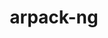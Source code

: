---
title: "arpack-ng"
layout: cache
categories: [package, develop]
meta: {"versions": ["3.9.0"], "compilers": ["cce@=15.0.1", "gcc@=10.3.0", "gcc@=11.1.0", "gcc@=11.4.0", "gcc@=12.1.0", "gcc@=12.3.0", "gcc@=9.4.0", "oneapi@=2023.2.0", "oneapi@=2023.2.1"], "oss": ["rhel8", "sle_hpc15", "ubuntu20.04", "ubuntu22.04"], "platforms": ["linux"], "targets": ["aarch64", "neoverse_v1", "ppc64le", "x86_64", "x86_64_v3", "x86_64_v4", "zen4"], "stacks": ["e4s", "e4s-arm", "e4s-cray-rhel", "e4s-cray-sles", "e4s-neoverse_v1", "e4s-oneapi", "e4s-power", "e4s-rocm-external", "root", "tutorial"], "num_specs": 75, "num_specs_by_stack": {"root": 75, "e4s-cray-rhel": 5, "e4s-cray-sles": 2, "e4s-arm": 5, "e4s-neoverse_v1": 10, "e4s-power": 13, "e4s-oneapi": 13, "e4s": 14, "e4s-rocm-external": 13, "tutorial": 13}}
spec_details: [{"hash": "ysx7tisvxejl6d2hekncbttvquwbizo3", "compiler": "cce@=15.0.1", "versions": ["3.9.0"], "os": "rhel8", "platform": "linux", "target": "zen4", "variants": ["build_system=cmake", "build_type=Release", "generator=make", "~icb", "~ipo", "+mpi", "+shared"], "stacks": ["root", "e4s-cray-rhel"], "size": "-", "tarball": "https://binaries.spack.io/develop/build_cache/linux-rhel8-zen4/cce-15.0.1/arpack-ng-3.9.0/linux-rhel8-zen4-cce-15.0.1-arpack-ng-3.9.0-ysx7tisvxejl6d2hekncbttvquwbizo3.spack"}, {"hash": "t4u3u2azze5cz63ujgjgqw3qv3h6t5zu", "compiler": "cce@=15.0.1", "versions": ["3.9.0"], "os": "rhel8", "platform": "linux", "target": "zen4", "variants": ["build_system=cmake", "build_type=Release", "generator=make", "~icb", "~ipo", "+mpi", "+shared"], "stacks": ["root", "e4s-cray-rhel"], "size": "-", "tarball": "https://binaries.spack.io/develop/build_cache/linux-rhel8-zen4/cce-15.0.1/arpack-ng-3.9.0/linux-rhel8-zen4-cce-15.0.1-arpack-ng-3.9.0-t4u3u2azze5cz63ujgjgqw3qv3h6t5zu.spack"}, {"hash": "pja5egqzmbh3xb7n7fguegz2jmmu5kbm", "compiler": "cce@=15.0.1", "versions": ["3.9.0"], "os": "rhel8", "platform": "linux", "target": "zen4", "variants": ["build_system=cmake", "build_type=Release", "generator=make", "~icb", "~ipo", "+mpi", "+shared"], "stacks": ["root", "e4s-cray-rhel"], "size": "-", "tarball": "https://binaries.spack.io/develop/build_cache/linux-rhel8-zen4/cce-15.0.1/arpack-ng-3.9.0/linux-rhel8-zen4-cce-15.0.1-arpack-ng-3.9.0-pja5egqzmbh3xb7n7fguegz2jmmu5kbm.spack"}, {"hash": "acletqgr7cpfplfqmj5kyepvmbhuts57", "compiler": "cce@=15.0.1", "versions": ["3.9.0"], "os": "rhel8", "platform": "linux", "target": "zen4", "variants": ["build_system=cmake", "build_type=Release", "generator=make", "~icb", "~ipo", "+mpi", "+shared"], "stacks": ["root", "e4s-cray-rhel"], "size": "-", "tarball": "https://binaries.spack.io/develop/build_cache/linux-rhel8-zen4/cce-15.0.1/arpack-ng-3.9.0/linux-rhel8-zen4-cce-15.0.1-arpack-ng-3.9.0-acletqgr7cpfplfqmj5kyepvmbhuts57.spack"}, {"hash": "h6koukwx5ngqgpft6p3holplxgi6iefy", "compiler": "cce@=15.0.1", "versions": ["3.9.0"], "os": "rhel8", "platform": "linux", "target": "zen4", "variants": ["build_system=cmake", "build_type=Release", "generator=make", "~icb", "~ipo", "+mpi", "+shared"], "stacks": ["root", "e4s-cray-rhel"], "size": "-", "tarball": "https://binaries.spack.io/develop/build_cache/linux-rhel8-zen4/cce-15.0.1/arpack-ng-3.9.0/linux-rhel8-zen4-cce-15.0.1-arpack-ng-3.9.0-h6koukwx5ngqgpft6p3holplxgi6iefy.spack"}, {"hash": "tbv67euu56qxpje6dq524eet6uuavre7", "compiler": "gcc@=10.3.0", "versions": ["3.9.0"], "os": "sle_hpc15", "platform": "linux", "target": "x86_64_v4", "variants": ["build_system=cmake", "build_type=Release", "generator=make", "~icb", "~ipo", "+mpi", "+shared"], "stacks": ["root", "e4s-cray-sles"], "size": "-", "tarball": "https://binaries.spack.io/develop/build_cache/linux-sle_hpc15-x86_64_v4/gcc-10.3.0/arpack-ng-3.9.0/linux-sle_hpc15-x86_64_v4-gcc-10.3.0-arpack-ng-3.9.0-tbv67euu56qxpje6dq524eet6uuavre7.spack"}, {"hash": "lzcsnuedcijrezmckemh2dp6q6k3uu65", "compiler": "gcc@=10.3.0", "versions": ["3.9.0"], "os": "sle_hpc15", "platform": "linux", "target": "x86_64_v4", "variants": ["build_system=cmake", "build_type=Release", "generator=make", "~icb", "~ipo", "+mpi", "+shared"], "stacks": ["root", "e4s-cray-sles"], "size": "-", "tarball": "https://binaries.spack.io/develop/build_cache/linux-sle_hpc15-x86_64_v4/gcc-10.3.0/arpack-ng-3.9.0/linux-sle_hpc15-x86_64_v4-gcc-10.3.0-arpack-ng-3.9.0-lzcsnuedcijrezmckemh2dp6q6k3uu65.spack"}, {"hash": "djpkvxjs7zh3af6ndwfs3pjymlvg3vxl", "compiler": "gcc@=11.4.0", "versions": ["3.9.0"], "os": "ubuntu20.04", "platform": "linux", "target": "aarch64", "variants": ["build_system=cmake", "build_type=Release", "generator=make", "~icb", "~ipo", "+mpi", "+shared"], "stacks": ["root", "e4s-arm"], "size": "-", "tarball": "https://binaries.spack.io/develop/build_cache/linux-ubuntu20.04-aarch64/gcc-11.4.0/arpack-ng-3.9.0/linux-ubuntu20.04-aarch64-gcc-11.4.0-arpack-ng-3.9.0-djpkvxjs7zh3af6ndwfs3pjymlvg3vxl.spack"}, {"hash": "kvxhh4ug75dhglbp5mc3wqyhrsfyacln", "compiler": "gcc@=11.4.0", "versions": ["3.9.0"], "os": "ubuntu20.04", "platform": "linux", "target": "aarch64", "variants": ["build_system=cmake", "build_type=Release", "generator=make", "~icb", "~ipo", "+mpi", "+shared"], "stacks": ["root", "e4s-arm"], "size": "-", "tarball": "https://binaries.spack.io/develop/build_cache/linux-ubuntu20.04-aarch64/gcc-11.4.0/arpack-ng-3.9.0/linux-ubuntu20.04-aarch64-gcc-11.4.0-arpack-ng-3.9.0-kvxhh4ug75dhglbp5mc3wqyhrsfyacln.spack"}, {"hash": "zp3olyeflvl6xcuypr7toiv2q6khymez", "compiler": "gcc@=11.4.0", "versions": ["3.9.0"], "os": "ubuntu20.04", "platform": "linux", "target": "aarch64", "variants": ["build_system=cmake", "build_type=Release", "generator=make", "~icb", "~ipo", "+mpi", "+shared"], "stacks": ["root", "e4s-arm"], "size": "-", "tarball": "https://binaries.spack.io/develop/build_cache/linux-ubuntu20.04-aarch64/gcc-11.4.0/arpack-ng-3.9.0/linux-ubuntu20.04-aarch64-gcc-11.4.0-arpack-ng-3.9.0-zp3olyeflvl6xcuypr7toiv2q6khymez.spack"}, {"hash": "amku62qtciywxwnm4m67kynhkpxlwf2h", "compiler": "gcc@=11.4.0", "versions": ["3.9.0"], "os": "ubuntu20.04", "platform": "linux", "target": "aarch64", "variants": ["build_system=cmake", "build_type=Release", "generator=make", "~icb", "~ipo", "+mpi", "+shared"], "stacks": ["root", "e4s-arm"], "size": "-", "tarball": "https://binaries.spack.io/develop/build_cache/linux-ubuntu20.04-aarch64/gcc-11.4.0/arpack-ng-3.9.0/linux-ubuntu20.04-aarch64-gcc-11.4.0-arpack-ng-3.9.0-amku62qtciywxwnm4m67kynhkpxlwf2h.spack"}, {"hash": "tommjsvjkcmneqbzxld7vacl4f342thu", "compiler": "gcc@=11.4.0", "versions": ["3.9.0"], "os": "ubuntu20.04", "platform": "linux", "target": "aarch64", "variants": ["build_system=cmake", "build_type=Release", "generator=make", "~icb", "~ipo", "+mpi", "+shared"], "stacks": ["root", "e4s-arm"], "size": "-", "tarball": "https://binaries.spack.io/develop/build_cache/linux-ubuntu20.04-aarch64/gcc-11.4.0/arpack-ng-3.9.0/linux-ubuntu20.04-aarch64-gcc-11.4.0-arpack-ng-3.9.0-tommjsvjkcmneqbzxld7vacl4f342thu.spack"}, {"hash": "be6dy24mvo5nvtgjly2wyyptwolrx542", "compiler": "gcc@=11.4.0", "versions": ["3.9.0"], "os": "ubuntu20.04", "platform": "linux", "target": "neoverse_v1", "variants": ["build_system=cmake", "build_type=Release", "generator=make", "~icb", "~ipo", "+mpi", "+shared"], "stacks": ["root", "e4s-neoverse_v1"], "size": "-", "tarball": "https://binaries.spack.io/develop/build_cache/linux-ubuntu20.04-neoverse_v1/gcc-11.4.0/arpack-ng-3.9.0/linux-ubuntu20.04-neoverse_v1-gcc-11.4.0-arpack-ng-3.9.0-be6dy24mvo5nvtgjly2wyyptwolrx542.spack"}, {"hash": "6d4626jbfxdgrhpycl3pitztetfrn3br", "compiler": "gcc@=11.4.0", "versions": ["3.9.0"], "os": "ubuntu20.04", "platform": "linux", "target": "neoverse_v1", "variants": ["build_system=cmake", "build_type=Release", "generator=make", "~icb", "~ipo", "+mpi", "+shared"], "stacks": ["root", "e4s-neoverse_v1"], "size": "-", "tarball": "https://binaries.spack.io/develop/build_cache/linux-ubuntu20.04-neoverse_v1/gcc-11.4.0/arpack-ng-3.9.0/linux-ubuntu20.04-neoverse_v1-gcc-11.4.0-arpack-ng-3.9.0-6d4626jbfxdgrhpycl3pitztetfrn3br.spack"}, {"hash": "7y7mmagwmakoici3kogxrriqrgxbwigs", "compiler": "gcc@=11.4.0", "versions": ["3.9.0"], "os": "ubuntu20.04", "platform": "linux", "target": "neoverse_v1", "variants": ["build_system=cmake", "build_type=Release", "generator=make", "~icb", "~ipo", "+mpi", "+shared"], "stacks": ["root", "e4s-neoverse_v1"], "size": "-", "tarball": "https://binaries.spack.io/develop/build_cache/linux-ubuntu20.04-neoverse_v1/gcc-11.4.0/arpack-ng-3.9.0/linux-ubuntu20.04-neoverse_v1-gcc-11.4.0-arpack-ng-3.9.0-7y7mmagwmakoici3kogxrriqrgxbwigs.spack"}, {"hash": "bdubb3lod7bnh6pedbwt4daaxg3dzgwg", "compiler": "gcc@=11.4.0", "versions": ["3.9.0"], "os": "ubuntu20.04", "platform": "linux", "target": "neoverse_v1", "variants": ["build_system=cmake", "build_type=Release", "generator=make", "~icb", "~ipo", "+mpi", "+shared"], "stacks": ["root", "e4s-neoverse_v1"], "size": "-", "tarball": "https://binaries.spack.io/develop/build_cache/linux-ubuntu20.04-neoverse_v1/gcc-11.4.0/arpack-ng-3.9.0/linux-ubuntu20.04-neoverse_v1-gcc-11.4.0-arpack-ng-3.9.0-bdubb3lod7bnh6pedbwt4daaxg3dzgwg.spack"}, {"hash": "gr32sjpdhq4rztwohsmkg7yd3u3vhgyo", "compiler": "gcc@=11.4.0", "versions": ["3.9.0"], "os": "ubuntu20.04", "platform": "linux", "target": "neoverse_v1", "variants": ["build_system=cmake", "build_type=Release", "generator=make", "~icb", "~ipo", "+mpi", "+shared"], "stacks": ["root", "e4s-neoverse_v1"], "size": "-", "tarball": "https://binaries.spack.io/develop/build_cache/linux-ubuntu20.04-neoverse_v1/gcc-11.4.0/arpack-ng-3.9.0/linux-ubuntu20.04-neoverse_v1-gcc-11.4.0-arpack-ng-3.9.0-gr32sjpdhq4rztwohsmkg7yd3u3vhgyo.spack"}, {"hash": "hp25cfbaykyer5af2pzttonfab3cr4yp", "compiler": "gcc@=11.4.0", "versions": ["3.9.0"], "os": "ubuntu20.04", "platform": "linux", "target": "neoverse_v1", "variants": ["build_system=cmake", "build_type=Release", "generator=make", "~icb", "~ipo", "+mpi", "+shared"], "stacks": ["root", "e4s-neoverse_v1"], "size": "-", "tarball": "https://binaries.spack.io/develop/build_cache/linux-ubuntu20.04-neoverse_v1/gcc-11.4.0/arpack-ng-3.9.0/linux-ubuntu20.04-neoverse_v1-gcc-11.4.0-arpack-ng-3.9.0-hp25cfbaykyer5af2pzttonfab3cr4yp.spack"}, {"hash": "cp2igzxbi7czpevbrvpun2pk3vmenk44", "compiler": "gcc@=11.4.0", "versions": ["3.9.0"], "os": "ubuntu20.04", "platform": "linux", "target": "neoverse_v1", "variants": ["build_system=cmake", "build_type=Release", "generator=make", "~icb", "~ipo", "+mpi", "+shared"], "stacks": ["root", "e4s-neoverse_v1"], "size": "-", "tarball": "https://binaries.spack.io/develop/build_cache/linux-ubuntu20.04-neoverse_v1/gcc-11.4.0/arpack-ng-3.9.0/linux-ubuntu20.04-neoverse_v1-gcc-11.4.0-arpack-ng-3.9.0-cp2igzxbi7czpevbrvpun2pk3vmenk44.spack"}, {"hash": "zzqdmczqjkaygygv4wahi4brmukgcseq", "compiler": "gcc@=11.4.0", "versions": ["3.9.0"], "os": "ubuntu20.04", "platform": "linux", "target": "neoverse_v1", "variants": ["build_system=cmake", "build_type=Release", "generator=make", "~icb", "~ipo", "+mpi", "+shared"], "stacks": ["root", "e4s-neoverse_v1"], "size": "-", "tarball": "https://binaries.spack.io/develop/build_cache/linux-ubuntu20.04-neoverse_v1/gcc-11.4.0/arpack-ng-3.9.0/linux-ubuntu20.04-neoverse_v1-gcc-11.4.0-arpack-ng-3.9.0-zzqdmczqjkaygygv4wahi4brmukgcseq.spack"}, {"hash": "z6qwwlszpobtsqohp22zeqzh5as6x4at", "compiler": "gcc@=11.4.0", "versions": ["3.9.0"], "os": "ubuntu20.04", "platform": "linux", "target": "neoverse_v1", "variants": ["build_system=cmake", "build_type=Release", "generator=make", "~icb", "~ipo", "+mpi", "+shared"], "stacks": ["root", "e4s-neoverse_v1"], "size": "-", "tarball": "https://binaries.spack.io/develop/build_cache/linux-ubuntu20.04-neoverse_v1/gcc-11.4.0/arpack-ng-3.9.0/linux-ubuntu20.04-neoverse_v1-gcc-11.4.0-arpack-ng-3.9.0-z6qwwlszpobtsqohp22zeqzh5as6x4at.spack"}, {"hash": "f62bz56lmd6e6zi5djsab4z5v44ryt4b", "compiler": "gcc@=11.4.0", "versions": ["3.9.0"], "os": "ubuntu20.04", "platform": "linux", "target": "neoverse_v1", "variants": ["build_system=cmake", "build_type=Release", "generator=make", "~icb", "~ipo", "+mpi", "+shared"], "stacks": ["root", "e4s-neoverse_v1"], "size": "-", "tarball": "https://binaries.spack.io/develop/build_cache/linux-ubuntu20.04-neoverse_v1/gcc-11.4.0/arpack-ng-3.9.0/linux-ubuntu20.04-neoverse_v1-gcc-11.4.0-arpack-ng-3.9.0-f62bz56lmd6e6zi5djsab4z5v44ryt4b.spack"}, {"hash": "q3v64ewwgacgmslaqdhwx7wtlfbifeoi", "compiler": "gcc@=11.1.0", "versions": ["3.9.0"], "os": "ubuntu20.04", "platform": "linux", "target": "ppc64le", "variants": ["build_system=cmake", "build_type=Release", "generator=make", "~icb", "~ipo", "+mpi", "+shared"], "stacks": ["root", "e4s-power"], "size": "-", "tarball": "https://binaries.spack.io/develop/build_cache/linux-ubuntu20.04-ppc64le/gcc-11.1.0/arpack-ng-3.9.0/linux-ubuntu20.04-ppc64le-gcc-11.1.0-arpack-ng-3.9.0-q3v64ewwgacgmslaqdhwx7wtlfbifeoi.spack"}, {"hash": "jzza444zlrjjrecsfvp7gtpo5kleory2", "compiler": "gcc@=9.4.0", "versions": ["3.9.0"], "os": "ubuntu20.04", "platform": "linux", "target": "ppc64le", "variants": ["build_system=cmake", "build_type=Release", "generator=make", "~icb", "~ipo", "+mpi", "+shared"], "stacks": ["root", "e4s-power"], "size": "-", "tarball": "https://binaries.spack.io/develop/build_cache/linux-ubuntu20.04-ppc64le/gcc-9.4.0/arpack-ng-3.9.0/linux-ubuntu20.04-ppc64le-gcc-9.4.0-arpack-ng-3.9.0-jzza444zlrjjrecsfvp7gtpo5kleory2.spack"}, {"hash": "hofmcrblj4xev7fksjeo37nqzxndx3sj", "compiler": "gcc@=9.4.0", "versions": ["3.9.0"], "os": "ubuntu20.04", "platform": "linux", "target": "ppc64le", "variants": ["build_system=cmake", "build_type=Release", "generator=make", "~icb", "~ipo", "+mpi", "+shared"], "stacks": ["root", "e4s-power"], "size": "-", "tarball": "https://binaries.spack.io/develop/build_cache/linux-ubuntu20.04-ppc64le/gcc-9.4.0/arpack-ng-3.9.0/linux-ubuntu20.04-ppc64le-gcc-9.4.0-arpack-ng-3.9.0-hofmcrblj4xev7fksjeo37nqzxndx3sj.spack"}, {"hash": "xb3z6ouzoamnee45w2fria2cnhjtqbah", "compiler": "gcc@=9.4.0", "versions": ["3.9.0"], "os": "ubuntu20.04", "platform": "linux", "target": "ppc64le", "variants": ["build_system=cmake", "build_type=Release", "generator=make", "~icb", "~ipo", "+mpi", "+shared"], "stacks": ["root", "e4s-power"], "size": "-", "tarball": "https://binaries.spack.io/develop/build_cache/linux-ubuntu20.04-ppc64le/gcc-9.4.0/arpack-ng-3.9.0/linux-ubuntu20.04-ppc64le-gcc-9.4.0-arpack-ng-3.9.0-xb3z6ouzoamnee45w2fria2cnhjtqbah.spack"}, {"hash": "uucvaxlyyp7giy4ydsrthmcglli5ran7", "compiler": "gcc@=9.4.0", "versions": ["3.9.0"], "os": "ubuntu20.04", "platform": "linux", "target": "ppc64le", "variants": ["build_system=cmake", "build_type=Release", "generator=make", "~icb", "~ipo", "+mpi", "+shared"], "stacks": ["root", "e4s-power"], "size": "-", "tarball": "https://binaries.spack.io/develop/build_cache/linux-ubuntu20.04-ppc64le/gcc-9.4.0/arpack-ng-3.9.0/linux-ubuntu20.04-ppc64le-gcc-9.4.0-arpack-ng-3.9.0-uucvaxlyyp7giy4ydsrthmcglli5ran7.spack"}, {"hash": "xeyvwlljiqklhnziomjmrkghki7othzu", "compiler": "gcc@=9.4.0", "versions": ["3.9.0"], "os": "ubuntu20.04", "platform": "linux", "target": "ppc64le", "variants": ["build_system=cmake", "build_type=Release", "generator=make", "~icb", "~ipo", "+mpi", "+shared"], "stacks": ["root", "e4s-power"], "size": "-", "tarball": "https://binaries.spack.io/develop/build_cache/linux-ubuntu20.04-ppc64le/gcc-9.4.0/arpack-ng-3.9.0/linux-ubuntu20.04-ppc64le-gcc-9.4.0-arpack-ng-3.9.0-xeyvwlljiqklhnziomjmrkghki7othzu.spack"}, {"hash": "e37zazptn4rqlc6g4pkiftm3lfx7gpq3", "compiler": "gcc@=9.4.0", "versions": ["3.9.0"], "os": "ubuntu20.04", "platform": "linux", "target": "ppc64le", "variants": ["build_system=cmake", "build_type=Release", "generator=make", "~icb", "~ipo", "+mpi", "+shared"], "stacks": ["root", "e4s-power"], "size": "-", "tarball": "https://binaries.spack.io/develop/build_cache/linux-ubuntu20.04-ppc64le/gcc-9.4.0/arpack-ng-3.9.0/linux-ubuntu20.04-ppc64le-gcc-9.4.0-arpack-ng-3.9.0-e37zazptn4rqlc6g4pkiftm3lfx7gpq3.spack"}, {"hash": "2ukij4jaeatyisjmqxcutb4gs6lpaeiz", "compiler": "gcc@=9.4.0", "versions": ["3.9.0"], "os": "ubuntu20.04", "platform": "linux", "target": "ppc64le", "variants": ["build_system=cmake", "build_type=Release", "generator=make", "~icb", "~ipo", "+mpi", "+shared"], "stacks": ["root", "e4s-power"], "size": "-", "tarball": "https://binaries.spack.io/develop/build_cache/linux-ubuntu20.04-ppc64le/gcc-9.4.0/arpack-ng-3.9.0/linux-ubuntu20.04-ppc64le-gcc-9.4.0-arpack-ng-3.9.0-2ukij4jaeatyisjmqxcutb4gs6lpaeiz.spack"}, {"hash": "4nrsysx7g3rk4xzvx3ofrpskpdhc2vh5", "compiler": "gcc@=9.4.0", "versions": ["3.9.0"], "os": "ubuntu20.04", "platform": "linux", "target": "ppc64le", "variants": ["build_system=cmake", "build_type=Release", "generator=make", "~icb", "~ipo", "+mpi", "+shared"], "stacks": ["root", "e4s-power"], "size": "-", "tarball": "https://binaries.spack.io/develop/build_cache/linux-ubuntu20.04-ppc64le/gcc-9.4.0/arpack-ng-3.9.0/linux-ubuntu20.04-ppc64le-gcc-9.4.0-arpack-ng-3.9.0-4nrsysx7g3rk4xzvx3ofrpskpdhc2vh5.spack"}, {"hash": "nutpkuwxmbinlwk46aeamrzbv22jwoso", "compiler": "gcc@=9.4.0", "versions": ["3.9.0"], "os": "ubuntu20.04", "platform": "linux", "target": "ppc64le", "variants": ["build_system=cmake", "build_type=Release", "generator=make", "~icb", "~ipo", "+mpi", "+shared"], "stacks": ["root", "e4s-power"], "size": "-", "tarball": "https://binaries.spack.io/develop/build_cache/linux-ubuntu20.04-ppc64le/gcc-9.4.0/arpack-ng-3.9.0/linux-ubuntu20.04-ppc64le-gcc-9.4.0-arpack-ng-3.9.0-nutpkuwxmbinlwk46aeamrzbv22jwoso.spack"}, {"hash": "xkjzixgdb7jpwwxazhmxo5lcrlnn4loc", "compiler": "gcc@=9.4.0", "versions": ["3.9.0"], "os": "ubuntu20.04", "platform": "linux", "target": "ppc64le", "variants": ["build_system=cmake", "build_type=Release", "generator=make", "~icb", "~ipo", "+mpi", "+shared"], "stacks": ["root", "e4s-power"], "size": "-", "tarball": "https://binaries.spack.io/develop/build_cache/linux-ubuntu20.04-ppc64le/gcc-9.4.0/arpack-ng-3.9.0/linux-ubuntu20.04-ppc64le-gcc-9.4.0-arpack-ng-3.9.0-xkjzixgdb7jpwwxazhmxo5lcrlnn4loc.spack"}, {"hash": "hpcxyblrdvjqjinduu6wmqfiropvxlf3", "compiler": "gcc@=9.4.0", "versions": ["3.9.0"], "os": "ubuntu20.04", "platform": "linux", "target": "ppc64le", "variants": ["build_system=cmake", "build_type=Release", "generator=make", "~icb", "~ipo", "+mpi", "+shared"], "stacks": ["root", "e4s-power"], "size": "-", "tarball": "https://binaries.spack.io/develop/build_cache/linux-ubuntu20.04-ppc64le/gcc-9.4.0/arpack-ng-3.9.0/linux-ubuntu20.04-ppc64le-gcc-9.4.0-arpack-ng-3.9.0-hpcxyblrdvjqjinduu6wmqfiropvxlf3.spack"}, {"hash": "n7ovtvmwcjk3cqkvffwin3z2ufjjuamo", "compiler": "gcc@=9.4.0", "versions": ["3.9.0"], "os": "ubuntu20.04", "platform": "linux", "target": "ppc64le", "variants": ["build_system=cmake", "build_type=Release", "generator=make", "~icb", "~ipo", "+mpi", "+shared"], "stacks": ["root", "e4s-power"], "size": "-", "tarball": "https://binaries.spack.io/develop/build_cache/linux-ubuntu20.04-ppc64le/gcc-9.4.0/arpack-ng-3.9.0/linux-ubuntu20.04-ppc64le-gcc-9.4.0-arpack-ng-3.9.0-n7ovtvmwcjk3cqkvffwin3z2ufjjuamo.spack"}, {"hash": "cidjmeeer6xfuwg5vtuigspd5ovoigto", "compiler": "oneapi@=2023.2.0", "versions": ["3.9.0"], "os": "ubuntu20.04", "platform": "linux", "target": "x86_64", "variants": ["build_system=cmake", "build_type=Release", "generator=make", "~icb", "~ipo", "+mpi", "+shared"], "stacks": ["root", "e4s-oneapi"], "size": "-", "tarball": "https://binaries.spack.io/develop/build_cache/linux-ubuntu20.04-x86_64/oneapi-2023.2.0/arpack-ng-3.9.0/linux-ubuntu20.04-x86_64-oneapi-2023.2.0-arpack-ng-3.9.0-cidjmeeer6xfuwg5vtuigspd5ovoigto.spack"}, {"hash": "3k7t6jvwba66f6wzhe2edgw23be6lyf2", "compiler": "gcc@=11.1.0", "versions": ["3.9.0"], "os": "ubuntu20.04", "platform": "linux", "target": "x86_64_v3", "variants": ["build_system=cmake", "build_type=Release", "generator=make", "~icb", "~ipo", "+mpi", "+shared"], "stacks": ["root", "e4s"], "size": "-", "tarball": "https://binaries.spack.io/develop/build_cache/linux-ubuntu20.04-x86_64_v3/gcc-11.1.0/arpack-ng-3.9.0/linux-ubuntu20.04-x86_64_v3-gcc-11.1.0-arpack-ng-3.9.0-3k7t6jvwba66f6wzhe2edgw23be6lyf2.spack"}, {"hash": "ddj4vuzqzazsk6iekrapnyzr4cy5h4mr", "compiler": "gcc@=11.4.0", "versions": ["3.9.0"], "os": "ubuntu20.04", "platform": "linux", "target": "x86_64_v3", "variants": ["build_system=cmake", "build_type=Release", "generator=make", "~icb", "~ipo", "+mpi", "+shared"], "stacks": ["root", "e4s", "e4s-rocm-external"], "size": "-", "tarball": "https://binaries.spack.io/develop/build_cache/linux-ubuntu20.04-x86_64_v3/gcc-11.4.0/arpack-ng-3.9.0/linux-ubuntu20.04-x86_64_v3-gcc-11.4.0-arpack-ng-3.9.0-ddj4vuzqzazsk6iekrapnyzr4cy5h4mr.spack"}, {"hash": "mny3qe763jbjyb64rao6c5x55hytqnru", "compiler": "gcc@=11.4.0", "versions": ["3.9.0"], "os": "ubuntu20.04", "platform": "linux", "target": "x86_64_v3", "variants": ["build_system=cmake", "build_type=Release", "generator=make", "~icb", "~ipo", "+mpi", "+shared"], "stacks": ["root", "e4s", "e4s-rocm-external"], "size": "-", "tarball": "https://binaries.spack.io/develop/build_cache/linux-ubuntu20.04-x86_64_v3/gcc-11.4.0/arpack-ng-3.9.0/linux-ubuntu20.04-x86_64_v3-gcc-11.4.0-arpack-ng-3.9.0-mny3qe763jbjyb64rao6c5x55hytqnru.spack"}, {"hash": "435ghakdkqxcyrzoihz75syoc7bu3yh7", "compiler": "gcc@=11.4.0", "versions": ["3.9.0"], "os": "ubuntu20.04", "platform": "linux", "target": "x86_64_v3", "variants": ["build_system=cmake", "build_type=Release", "generator=make", "~icb", "~ipo", "+mpi", "+shared"], "stacks": ["root", "e4s", "e4s-rocm-external"], "size": "-", "tarball": "https://binaries.spack.io/develop/build_cache/linux-ubuntu20.04-x86_64_v3/gcc-11.4.0/arpack-ng-3.9.0/linux-ubuntu20.04-x86_64_v3-gcc-11.4.0-arpack-ng-3.9.0-435ghakdkqxcyrzoihz75syoc7bu3yh7.spack"}, {"hash": "oma7cz7yqkl65ix7ob3r7mnq4fwnz3br", "compiler": "gcc@=11.4.0", "versions": ["3.9.0"], "os": "ubuntu20.04", "platform": "linux", "target": "x86_64_v3", "variants": ["build_system=cmake", "build_type=Release", "generator=make", "~icb", "~ipo", "+mpi", "+shared"], "stacks": ["root", "e4s", "e4s-rocm-external"], "size": "-", "tarball": "https://binaries.spack.io/develop/build_cache/linux-ubuntu20.04-x86_64_v3/gcc-11.4.0/arpack-ng-3.9.0/linux-ubuntu20.04-x86_64_v3-gcc-11.4.0-arpack-ng-3.9.0-oma7cz7yqkl65ix7ob3r7mnq4fwnz3br.spack"}, {"hash": "5s7aocdav726jus4c353b72hpbdz3bhy", "compiler": "gcc@=11.4.0", "versions": ["3.9.0"], "os": "ubuntu20.04", "platform": "linux", "target": "x86_64_v3", "variants": ["build_system=cmake", "build_type=Release", "generator=make", "~icb", "~ipo", "+mpi", "+shared"], "stacks": ["root", "e4s", "e4s-rocm-external"], "size": "-", "tarball": "https://binaries.spack.io/develop/build_cache/linux-ubuntu20.04-x86_64_v3/gcc-11.4.0/arpack-ng-3.9.0/linux-ubuntu20.04-x86_64_v3-gcc-11.4.0-arpack-ng-3.9.0-5s7aocdav726jus4c353b72hpbdz3bhy.spack"}, {"hash": "o4sqhlsaahunvyws6bqy67hnavhimggq", "compiler": "gcc@=11.4.0", "versions": ["3.9.0"], "os": "ubuntu20.04", "platform": "linux", "target": "x86_64_v3", "variants": ["build_system=cmake", "build_type=Release", "generator=make", "~icb", "~ipo", "+mpi", "+shared"], "stacks": ["root", "e4s", "e4s-rocm-external"], "size": "-", "tarball": "https://binaries.spack.io/develop/build_cache/linux-ubuntu20.04-x86_64_v3/gcc-11.4.0/arpack-ng-3.9.0/linux-ubuntu20.04-x86_64_v3-gcc-11.4.0-arpack-ng-3.9.0-o4sqhlsaahunvyws6bqy67hnavhimggq.spack"}, {"hash": "qatteedwtvnjvfrfdg2xzjc5ihiz3zpc", "compiler": "gcc@=11.4.0", "versions": ["3.9.0"], "os": "ubuntu20.04", "platform": "linux", "target": "x86_64_v3", "variants": ["build_system=cmake", "build_type=Release", "generator=make", "~icb", "~ipo", "+mpi", "+shared"], "stacks": ["root", "e4s", "e4s-rocm-external"], "size": "-", "tarball": "https://binaries.spack.io/develop/build_cache/linux-ubuntu20.04-x86_64_v3/gcc-11.4.0/arpack-ng-3.9.0/linux-ubuntu20.04-x86_64_v3-gcc-11.4.0-arpack-ng-3.9.0-qatteedwtvnjvfrfdg2xzjc5ihiz3zpc.spack"}, {"hash": "qcbgo6gwyb3iwmeqaergfnleasquqdeb", "compiler": "gcc@=11.4.0", "versions": ["3.9.0"], "os": "ubuntu20.04", "platform": "linux", "target": "x86_64_v3", "variants": ["build_system=cmake", "build_type=Release", "generator=make", "~icb", "~ipo", "+mpi", "+shared"], "stacks": ["root", "e4s", "e4s-rocm-external"], "size": "-", "tarball": "https://binaries.spack.io/develop/build_cache/linux-ubuntu20.04-x86_64_v3/gcc-11.4.0/arpack-ng-3.9.0/linux-ubuntu20.04-x86_64_v3-gcc-11.4.0-arpack-ng-3.9.0-qcbgo6gwyb3iwmeqaergfnleasquqdeb.spack"}, {"hash": "txhaga7ehlz2y6d2ym37znhvlp6qzhkt", "compiler": "gcc@=11.4.0", "versions": ["3.9.0"], "os": "ubuntu20.04", "platform": "linux", "target": "x86_64_v3", "variants": ["build_system=cmake", "build_type=Release", "generator=make", "~icb", "~ipo", "+mpi", "+shared"], "stacks": ["root", "e4s", "e4s-rocm-external"], "size": "-", "tarball": "https://binaries.spack.io/develop/build_cache/linux-ubuntu20.04-x86_64_v3/gcc-11.4.0/arpack-ng-3.9.0/linux-ubuntu20.04-x86_64_v3-gcc-11.4.0-arpack-ng-3.9.0-txhaga7ehlz2y6d2ym37znhvlp6qzhkt.spack"}, {"hash": "o6oo62jlcqnymps42haco5ti63enpl4f", "compiler": "gcc@=11.4.0", "versions": ["3.9.0"], "os": "ubuntu20.04", "platform": "linux", "target": "x86_64_v3", "variants": ["build_system=cmake", "build_type=Release", "generator=make", "~icb", "~ipo", "+mpi", "+shared"], "stacks": ["root", "e4s", "e4s-rocm-external"], "size": "-", "tarball": "https://binaries.spack.io/develop/build_cache/linux-ubuntu20.04-x86_64_v3/gcc-11.4.0/arpack-ng-3.9.0/linux-ubuntu20.04-x86_64_v3-gcc-11.4.0-arpack-ng-3.9.0-o6oo62jlcqnymps42haco5ti63enpl4f.spack"}, {"hash": "xonppwgdop62u354tphk2mleb7hsmcyg", "compiler": "gcc@=11.4.0", "versions": ["3.9.0"], "os": "ubuntu20.04", "platform": "linux", "target": "x86_64_v3", "variants": ["build_system=cmake", "build_type=Release", "generator=make", "~icb", "~ipo", "+mpi", "+shared"], "stacks": ["root", "e4s", "e4s-rocm-external"], "size": "-", "tarball": "https://binaries.spack.io/develop/build_cache/linux-ubuntu20.04-x86_64_v3/gcc-11.4.0/arpack-ng-3.9.0/linux-ubuntu20.04-x86_64_v3-gcc-11.4.0-arpack-ng-3.9.0-xonppwgdop62u354tphk2mleb7hsmcyg.spack"}, {"hash": "gvn6gdant4xoss4rypllizjuuryvp7c4", "compiler": "gcc@=11.4.0", "versions": ["3.9.0"], "os": "ubuntu20.04", "platform": "linux", "target": "x86_64_v3", "variants": ["build_system=cmake", "build_type=Release", "generator=make", "~icb", "~ipo", "+mpi", "+shared"], "stacks": ["root", "e4s", "e4s-rocm-external"], "size": "-", "tarball": "https://binaries.spack.io/develop/build_cache/linux-ubuntu20.04-x86_64_v3/gcc-11.4.0/arpack-ng-3.9.0/linux-ubuntu20.04-x86_64_v3-gcc-11.4.0-arpack-ng-3.9.0-gvn6gdant4xoss4rypllizjuuryvp7c4.spack"}, {"hash": "3su5unbni3ztib7426fhrxe22tqhsysd", "compiler": "gcc@=11.4.0", "versions": ["3.9.0"], "os": "ubuntu20.04", "platform": "linux", "target": "x86_64_v3", "variants": ["build_system=cmake", "build_type=Release", "generator=make", "~icb", "~ipo", "+mpi", "+shared"], "stacks": ["root", "e4s", "e4s-rocm-external"], "size": "-", "tarball": "https://binaries.spack.io/develop/build_cache/linux-ubuntu20.04-x86_64_v3/gcc-11.4.0/arpack-ng-3.9.0/linux-ubuntu20.04-x86_64_v3-gcc-11.4.0-arpack-ng-3.9.0-3su5unbni3ztib7426fhrxe22tqhsysd.spack"}, {"hash": "p7csupxjas6amkzx7zbgc5o6x6dyymvx", "compiler": "oneapi@=2023.2.0", "versions": ["3.9.0"], "os": "ubuntu20.04", "platform": "linux", "target": "x86_64_v3", "variants": ["build_system=cmake", "build_type=Release", "generator=make", "~icb", "~ipo", "+mpi", "+shared"], "stacks": ["root", "e4s-oneapi"], "size": "-", "tarball": "https://binaries.spack.io/develop/build_cache/linux-ubuntu20.04-x86_64_v3/oneapi-2023.2.0/arpack-ng-3.9.0/linux-ubuntu20.04-x86_64_v3-oneapi-2023.2.0-arpack-ng-3.9.0-p7csupxjas6amkzx7zbgc5o6x6dyymvx.spack"}, {"hash": "mkxgge35p6qaj3hsus5em4f3t3c22ciw", "compiler": "oneapi@=2023.2.0", "versions": ["3.9.0"], "os": "ubuntu20.04", "platform": "linux", "target": "x86_64_v3", "variants": ["build_system=cmake", "build_type=Release", "generator=make", "~icb", "~ipo", "+mpi", "+shared"], "stacks": ["root", "e4s-oneapi"], "size": "-", "tarball": "https://binaries.spack.io/develop/build_cache/linux-ubuntu20.04-x86_64_v3/oneapi-2023.2.0/arpack-ng-3.9.0/linux-ubuntu20.04-x86_64_v3-oneapi-2023.2.0-arpack-ng-3.9.0-mkxgge35p6qaj3hsus5em4f3t3c22ciw.spack"}, {"hash": "naakrrxxtkcuyff25pkdnkfgehdgh7kg", "compiler": "oneapi@=2023.2.0", "versions": ["3.9.0"], "os": "ubuntu20.04", "platform": "linux", "target": "x86_64_v3", "variants": ["build_system=cmake", "build_type=Release", "generator=make", "~icb", "~ipo", "+mpi", "+shared"], "stacks": ["root", "e4s-oneapi"], "size": "-", "tarball": "https://binaries.spack.io/develop/build_cache/linux-ubuntu20.04-x86_64_v3/oneapi-2023.2.0/arpack-ng-3.9.0/linux-ubuntu20.04-x86_64_v3-oneapi-2023.2.0-arpack-ng-3.9.0-naakrrxxtkcuyff25pkdnkfgehdgh7kg.spack"}, {"hash": "4hywkojnli7qfmpptjgiierkmclfqc7a", "compiler": "oneapi@=2023.2.0", "versions": ["3.9.0"], "os": "ubuntu20.04", "platform": "linux", "target": "x86_64_v3", "variants": ["build_system=cmake", "build_type=Release", "generator=make", "~icb", "~ipo", "+mpi", "+shared"], "stacks": ["root", "e4s-oneapi"], "size": "-", "tarball": "https://binaries.spack.io/develop/build_cache/linux-ubuntu20.04-x86_64_v3/oneapi-2023.2.0/arpack-ng-3.9.0/linux-ubuntu20.04-x86_64_v3-oneapi-2023.2.0-arpack-ng-3.9.0-4hywkojnli7qfmpptjgiierkmclfqc7a.spack"}, {"hash": "wpygwlvep3jwjcuyqzeiti5lrbdlb64j", "compiler": "oneapi@=2023.2.1", "versions": ["3.9.0"], "os": "ubuntu20.04", "platform": "linux", "target": "x86_64_v3", "variants": ["build_system=cmake", "build_type=Release", "generator=make", "~icb", "~ipo", "+mpi", "+shared"], "stacks": ["root", "e4s-oneapi"], "size": "-", "tarball": "https://binaries.spack.io/develop/build_cache/linux-ubuntu20.04-x86_64_v3/oneapi-2023.2.1/arpack-ng-3.9.0/linux-ubuntu20.04-x86_64_v3-oneapi-2023.2.1-arpack-ng-3.9.0-wpygwlvep3jwjcuyqzeiti5lrbdlb64j.spack"}, {"hash": "u2rdj75cs5uyi3nvteevbwi5blflayow", "compiler": "oneapi@=2023.2.1", "versions": ["3.9.0"], "os": "ubuntu20.04", "platform": "linux", "target": "x86_64_v3", "variants": ["build_system=cmake", "build_type=Release", "generator=make", "~icb", "~ipo", "+mpi", "+shared"], "stacks": ["root", "e4s-oneapi"], "size": "-", "tarball": "https://binaries.spack.io/develop/build_cache/linux-ubuntu20.04-x86_64_v3/oneapi-2023.2.1/arpack-ng-3.9.0/linux-ubuntu20.04-x86_64_v3-oneapi-2023.2.1-arpack-ng-3.9.0-u2rdj75cs5uyi3nvteevbwi5blflayow.spack"}, {"hash": "wjvpsavth5qqetv4btnsus5bzgudtq5h", "compiler": "oneapi@=2023.2.1", "versions": ["3.9.0"], "os": "ubuntu20.04", "platform": "linux", "target": "x86_64_v3", "variants": ["build_system=cmake", "build_type=Release", "generator=make", "~icb", "~ipo", "+mpi", "+shared"], "stacks": ["root", "e4s-oneapi"], "size": "-", "tarball": "https://binaries.spack.io/develop/build_cache/linux-ubuntu20.04-x86_64_v3/oneapi-2023.2.1/arpack-ng-3.9.0/linux-ubuntu20.04-x86_64_v3-oneapi-2023.2.1-arpack-ng-3.9.0-wjvpsavth5qqetv4btnsus5bzgudtq5h.spack"}, {"hash": "ndmf6r53milskyw27gz72g7dpriu5zou", "compiler": "oneapi@=2023.2.1", "versions": ["3.9.0"], "os": "ubuntu20.04", "platform": "linux", "target": "x86_64_v3", "variants": ["build_system=cmake", "build_type=Release", "generator=make", "~icb", "~ipo", "+mpi", "+shared"], "stacks": ["root", "e4s-oneapi"], "size": "-", "tarball": "https://binaries.spack.io/develop/build_cache/linux-ubuntu20.04-x86_64_v3/oneapi-2023.2.1/arpack-ng-3.9.0/linux-ubuntu20.04-x86_64_v3-oneapi-2023.2.1-arpack-ng-3.9.0-ndmf6r53milskyw27gz72g7dpriu5zou.spack"}, {"hash": "w4la5y4ibax4vupctcs4hvhdvhw6znph", "compiler": "oneapi@=2023.2.1", "versions": ["3.9.0"], "os": "ubuntu20.04", "platform": "linux", "target": "x86_64_v3", "variants": ["build_system=cmake", "build_type=Release", "generator=make", "~icb", "~ipo", "+mpi", "+shared"], "stacks": ["root", "e4s-oneapi"], "size": "-", "tarball": "https://binaries.spack.io/develop/build_cache/linux-ubuntu20.04-x86_64_v3/oneapi-2023.2.1/arpack-ng-3.9.0/linux-ubuntu20.04-x86_64_v3-oneapi-2023.2.1-arpack-ng-3.9.0-w4la5y4ibax4vupctcs4hvhdvhw6znph.spack"}, {"hash": "pxvac4cdfflpje3ajgqku5ftyo34662u", "compiler": "oneapi@=2023.2.1", "versions": ["3.9.0"], "os": "ubuntu20.04", "platform": "linux", "target": "x86_64_v3", "variants": ["build_system=cmake", "build_type=Release", "generator=make", "~icb", "~ipo", "+mpi", "+shared"], "stacks": ["root", "e4s-oneapi"], "size": "-", "tarball": "https://binaries.spack.io/develop/build_cache/linux-ubuntu20.04-x86_64_v3/oneapi-2023.2.1/arpack-ng-3.9.0/linux-ubuntu20.04-x86_64_v3-oneapi-2023.2.1-arpack-ng-3.9.0-pxvac4cdfflpje3ajgqku5ftyo34662u.spack"}, {"hash": "qe3zzflwdubbnzgyabazvc5zo2ljwp4l", "compiler": "oneapi@=2023.2.1", "versions": ["3.9.0"], "os": "ubuntu20.04", "platform": "linux", "target": "x86_64_v3", "variants": ["build_system=cmake", "build_type=Release", "generator=make", "~icb", "~ipo", "+mpi", "+shared"], "stacks": ["root", "e4s-oneapi"], "size": "-", "tarball": "https://binaries.spack.io/develop/build_cache/linux-ubuntu20.04-x86_64_v3/oneapi-2023.2.1/arpack-ng-3.9.0/linux-ubuntu20.04-x86_64_v3-oneapi-2023.2.1-arpack-ng-3.9.0-qe3zzflwdubbnzgyabazvc5zo2ljwp4l.spack"}, {"hash": "q7ofck3n32nevnbkpo2c6emr2lxfjqpu", "compiler": "oneapi@=2023.2.1", "versions": ["3.9.0"], "os": "ubuntu20.04", "platform": "linux", "target": "x86_64_v3", "variants": ["build_system=cmake", "build_type=Release", "generator=make", "~icb", "~ipo", "+mpi", "+shared"], "stacks": ["root", "e4s-oneapi"], "size": "-", "tarball": "https://binaries.spack.io/develop/build_cache/linux-ubuntu20.04-x86_64_v3/oneapi-2023.2.1/arpack-ng-3.9.0/linux-ubuntu20.04-x86_64_v3-oneapi-2023.2.1-arpack-ng-3.9.0-q7ofck3n32nevnbkpo2c6emr2lxfjqpu.spack"}, {"hash": "yy4ohda3zmjcd36hi36dxtapvxtlqsqp", "compiler": "gcc@=12.1.0", "versions": ["3.9.0"], "os": "ubuntu22.04", "platform": "linux", "target": "x86_64_v3", "variants": ["build_system=cmake", "build_type=Release", "generator=make", "~icb", "~ipo", "+mpi", "+shared"], "stacks": ["root", "tutorial"], "size": "-", "tarball": "https://binaries.spack.io/develop/build_cache/linux-ubuntu22.04-x86_64_v3/gcc-12.1.0/arpack-ng-3.9.0/linux-ubuntu22.04-x86_64_v3-gcc-12.1.0-arpack-ng-3.9.0-yy4ohda3zmjcd36hi36dxtapvxtlqsqp.spack"}, {"hash": "zndopfkveyfqdjfdfjbmngmdqwq5gloz", "compiler": "gcc@=12.1.0", "versions": ["3.9.0"], "os": "ubuntu22.04", "platform": "linux", "target": "x86_64_v3", "variants": ["build_system=cmake", "build_type=Release", "generator=make", "~icb", "~ipo", "+mpi", "+shared"], "stacks": ["root", "tutorial"], "size": "-", "tarball": "https://binaries.spack.io/develop/build_cache/linux-ubuntu22.04-x86_64_v3/gcc-12.1.0/arpack-ng-3.9.0/linux-ubuntu22.04-x86_64_v3-gcc-12.1.0-arpack-ng-3.9.0-zndopfkveyfqdjfdfjbmngmdqwq5gloz.spack"}, {"hash": "tqtf5v2wvmte45mtbvlqutcjcsa2ep5g", "compiler": "gcc@=12.1.0", "versions": ["3.9.0"], "os": "ubuntu22.04", "platform": "linux", "target": "x86_64_v3", "variants": ["build_system=cmake", "build_type=Release", "generator=make", "~icb", "~ipo", "+mpi", "+shared"], "stacks": ["root", "tutorial"], "size": "-", "tarball": "https://binaries.spack.io/develop/build_cache/linux-ubuntu22.04-x86_64_v3/gcc-12.1.0/arpack-ng-3.9.0/linux-ubuntu22.04-x86_64_v3-gcc-12.1.0-arpack-ng-3.9.0-tqtf5v2wvmte45mtbvlqutcjcsa2ep5g.spack"}, {"hash": "zo7cocy3kbepplqkgbdzwq6dy35kspyz", "compiler": "gcc@=12.1.0", "versions": ["3.9.0"], "os": "ubuntu22.04", "platform": "linux", "target": "x86_64_v3", "variants": ["build_system=cmake", "build_type=Release", "generator=make", "~icb", "~ipo", "+mpi", "+shared"], "stacks": ["root", "tutorial"], "size": "-", "tarball": "https://binaries.spack.io/develop/build_cache/linux-ubuntu22.04-x86_64_v3/gcc-12.1.0/arpack-ng-3.9.0/linux-ubuntu22.04-x86_64_v3-gcc-12.1.0-arpack-ng-3.9.0-zo7cocy3kbepplqkgbdzwq6dy35kspyz.spack"}, {"hash": "3olf6rgynti7kfocl73decoxmv57xdh6", "compiler": "gcc@=12.1.0", "versions": ["3.9.0"], "os": "ubuntu22.04", "platform": "linux", "target": "x86_64_v3", "variants": ["build_system=cmake", "build_type=Release", "generator=make", "~icb", "~ipo", "+mpi", "+shared"], "stacks": ["root", "tutorial"], "size": "-", "tarball": "https://binaries.spack.io/develop/build_cache/linux-ubuntu22.04-x86_64_v3/gcc-12.1.0/arpack-ng-3.9.0/linux-ubuntu22.04-x86_64_v3-gcc-12.1.0-arpack-ng-3.9.0-3olf6rgynti7kfocl73decoxmv57xdh6.spack"}, {"hash": "ishdmfuw7tlei2vy3dhv4rxnn7z5zyxb", "compiler": "gcc@=12.1.0", "versions": ["3.9.0"], "os": "ubuntu22.04", "platform": "linux", "target": "x86_64_v3", "variants": ["build_system=cmake", "build_type=Release", "generator=make", "~icb", "~ipo", "+mpi", "+shared"], "stacks": ["root", "tutorial"], "size": "-", "tarball": "https://binaries.spack.io/develop/build_cache/linux-ubuntu22.04-x86_64_v3/gcc-12.1.0/arpack-ng-3.9.0/linux-ubuntu22.04-x86_64_v3-gcc-12.1.0-arpack-ng-3.9.0-ishdmfuw7tlei2vy3dhv4rxnn7z5zyxb.spack"}, {"hash": "nbybznnk2xrpwhnllz3xwryzbdrjk4jj", "compiler": "gcc@=12.1.0", "versions": ["3.9.0"], "os": "ubuntu22.04", "platform": "linux", "target": "x86_64_v3", "variants": ["build_system=cmake", "build_type=Release", "generator=make", "~icb", "~ipo", "+mpi", "+shared"], "stacks": ["root", "tutorial"], "size": "-", "tarball": "https://binaries.spack.io/develop/build_cache/linux-ubuntu22.04-x86_64_v3/gcc-12.1.0/arpack-ng-3.9.0/linux-ubuntu22.04-x86_64_v3-gcc-12.1.0-arpack-ng-3.9.0-nbybznnk2xrpwhnllz3xwryzbdrjk4jj.spack"}, {"hash": "5tly36tixxarvguwezpj5vb3rqbb5qlm", "compiler": "gcc@=12.1.0", "versions": ["3.9.0"], "os": "ubuntu22.04", "platform": "linux", "target": "x86_64_v3", "variants": ["build_system=cmake", "build_type=Release", "generator=make", "~icb", "~ipo", "+mpi", "+shared"], "stacks": ["root", "tutorial"], "size": "-", "tarball": "https://binaries.spack.io/develop/build_cache/linux-ubuntu22.04-x86_64_v3/gcc-12.1.0/arpack-ng-3.9.0/linux-ubuntu22.04-x86_64_v3-gcc-12.1.0-arpack-ng-3.9.0-5tly36tixxarvguwezpj5vb3rqbb5qlm.spack"}, {"hash": "nxdv5micis6fz3h52cvkt2zaycjhllfh", "compiler": "gcc@=12.3.0", "versions": ["3.9.0"], "os": "ubuntu22.04", "platform": "linux", "target": "x86_64_v3", "variants": ["build_system=cmake", "build_type=Release", "generator=make", "~icb", "~ipo", "+mpi", "+shared"], "stacks": ["root", "tutorial"], "size": "-", "tarball": "https://binaries.spack.io/develop/build_cache/linux-ubuntu22.04-x86_64_v3/gcc-12.3.0/arpack-ng-3.9.0/linux-ubuntu22.04-x86_64_v3-gcc-12.3.0-arpack-ng-3.9.0-nxdv5micis6fz3h52cvkt2zaycjhllfh.spack"}, {"hash": "wiifzt452usm7qtso4rspcqjs45k4efu", "compiler": "gcc@=12.3.0", "versions": ["3.9.0"], "os": "ubuntu22.04", "platform": "linux", "target": "x86_64_v3", "variants": ["build_system=cmake", "build_type=Release", "generator=make", "~icb", "~ipo", "+mpi", "+shared"], "stacks": ["root", "tutorial"], "size": "-", "tarball": "https://binaries.spack.io/develop/build_cache/linux-ubuntu22.04-x86_64_v3/gcc-12.3.0/arpack-ng-3.9.0/linux-ubuntu22.04-x86_64_v3-gcc-12.3.0-arpack-ng-3.9.0-wiifzt452usm7qtso4rspcqjs45k4efu.spack"}, {"hash": "d2zcebdq5mkwljf2f6b7jgwzkip3uu24", "compiler": "gcc@=12.3.0", "versions": ["3.9.0"], "os": "ubuntu22.04", "platform": "linux", "target": "x86_64_v3", "variants": ["build_system=cmake", "build_type=Release", "generator=make", "~icb", "~ipo", "+mpi", "+shared"], "stacks": ["root", "tutorial"], "size": "-", "tarball": "https://binaries.spack.io/develop/build_cache/linux-ubuntu22.04-x86_64_v3/gcc-12.3.0/arpack-ng-3.9.0/linux-ubuntu22.04-x86_64_v3-gcc-12.3.0-arpack-ng-3.9.0-d2zcebdq5mkwljf2f6b7jgwzkip3uu24.spack"}, {"hash": "ora7pm6mdvaw63qtxvtxm6za5cbmqyih", "compiler": "gcc@=12.3.0", "versions": ["3.9.0"], "os": "ubuntu22.04", "platform": "linux", "target": "x86_64_v3", "variants": ["build_system=cmake", "build_type=Release", "generator=make", "~icb", "~ipo", "+mpi", "+shared"], "stacks": ["root", "tutorial"], "size": "-", "tarball": "https://binaries.spack.io/develop/build_cache/linux-ubuntu22.04-x86_64_v3/gcc-12.3.0/arpack-ng-3.9.0/linux-ubuntu22.04-x86_64_v3-gcc-12.3.0-arpack-ng-3.9.0-ora7pm6mdvaw63qtxvtxm6za5cbmqyih.spack"}, {"hash": "46briqmsrp4fkzegwddxmm46iebitroz", "compiler": "gcc@=12.3.0", "versions": ["3.9.0"], "os": "ubuntu22.04", "platform": "linux", "target": "x86_64_v3", "variants": ["build_system=cmake", "build_type=Release", "generator=make", "~icb", "~ipo", "+mpi", "+shared"], "stacks": ["root", "tutorial"], "size": "-", "tarball": "https://binaries.spack.io/develop/build_cache/linux-ubuntu22.04-x86_64_v3/gcc-12.3.0/arpack-ng-3.9.0/linux-ubuntu22.04-x86_64_v3-gcc-12.3.0-arpack-ng-3.9.0-46briqmsrp4fkzegwddxmm46iebitroz.spack"}]
---